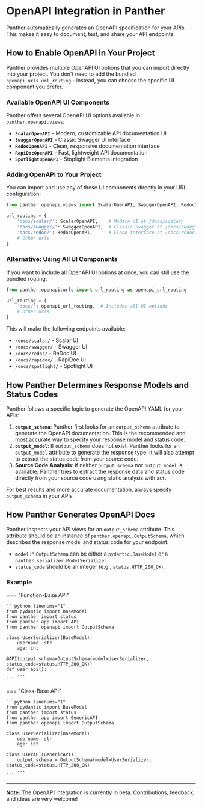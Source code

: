 # OpenAPI Integration in Panther

Panther automatically generates an OpenAPI specification for your APIs. This makes it easy to document, test, and share your API endpoints.

## How to Enable OpenAPI in Your Project

Panther provides multiple OpenAPI UI options that you can import directly into your project. You don't need to add the bundled `openapi.urls.url_routing` - instead, you can choose the specific UI component you prefer.

### Available OpenAPI UI Components

Panther offers several OpenAPI UI options available in `panther.openapi.views`:

- **`ScalarOpenAPI`** - Modern, customizable API documentation UI
- **`SwaggerOpenAPI`** - Classic Swagger UI interface
- **`RedocOpenAPI`** - Clean, responsive documentation interface
- **`RapiDocOpenAPI`** - Fast, lightweight API documentation
- **`SpotlightOpenAPI`** - Stoplight Elements integration

### Adding OpenAPI to Your Project

You can import and use any of these UI components directly in your URL configuration:

```python title="urls.py" linenums="1"
from panther.openapi.views import ScalarOpenAPI, SwaggerOpenAPI, RedocOpenAPI

url_routing = {
    'docs/scalar/': ScalarOpenAPI,    # Modern UI at /docs/scalar/
    'docs/swagger/': SwaggerOpenAPI,  # Classic Swagger at /docs/swagger/
    'docs/redoc/': RedocOpenAPI,      # Clean interface at /docs/redoc/
    # Other urls
}
```

### Alternative: Using All UI Components

If you want to include all OpenAPI UI options at once, you can still use the bundled routing:

```python title="urls.py" linenums="1"
from panther.openapi.urls import url_routing as openapi_url_routing

url_routing = {
    'docs/': openapi_url_routing,  # Includes all UI options
    # Other urls
}
```

This will make the following endpoints available:
- `/docs/scalar/` - Scalar UI
- `/docs/swagger/` - Swagger UI  
- `/docs/redoc/` - ReDoc UI
- `/docs/rapidoc/` - RapiDoc UI
- `/docs/spotlight/` - Spotlight UI

## How Panther Determines Response Models and Status Codes

Panther follows a specific logic to generate the OpenAPI YAML for your APIs:

1. **`output_schema`**: Panther first looks for an `output_schema` attribute to generate the OpenAPI documentation. This is the recommended and most accurate way to specify your response model and status code.
2. **`output_model`**: If `output_schema` does not exist, Panther looks for an `output_model` attribute to generate the response type. It will also attempt to extract the status code from your source code.
3. **Source Code Analysis**: If neither `output_schema` nor `output_model` is available, Panther tries to extract the response data and status code directly from your source code using static analysis with `ast`.

For best results and more accurate documentation, always specify `output_schema` in your APIs.

## How Panther Generates OpenAPI Docs

Panther inspects your API views for an `output_schema` attribute. This attribute should be an instance of `panther.openapi.OutputSchema`, which describes the response model and status code for your endpoint.

- `model` in `OutputSchema` can be either a `pydantic.BaseModel` or a `panther.serializer.ModelSerializer`.
- `status_code` should be an integer (e.g., `status.HTTP_200_OK`).

### Example

=== "Function-Base API"

    ```python linenums="1"
    from pydantic import BaseModel
    from panther import status
    from panther.app import API
    from panther.openapi import OutputSchema
    
    class UserSerializer(BaseModel):
        username: str
        age: int
    
    @API(output_schema=OutputSchema(model=UserSerializer, status_code=status.HTTP_200_OK))
    def user_api():
        ...
    ```

=== "Class-Base API"

    ```python linenums="1"
    from pydantic import BaseModel
    from panther import status
    from panther.app import GenericAPI
    from panther.openapi import OutputSchema
    
    class UserSerializer(BaseModel):
        username: str
        age: int
    
    class UserAPI(GenericAPI):
        output_schema = OutputSchema(model=UserSerializer, status_code=status.HTTP_200_OK)
        ...
    ```

---

**Note:** The OpenAPI integration is currently in beta. Contributions, feedback, and ideas are very welcome!